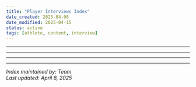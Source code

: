 ```yaml
---
title: "Player Interviews Index"
date_created: 2025-04-06
date_modified: 2025-04-15
status: active
tags: [athlete, content, interview]
---
```


---

---

---

---


*Index maintained by: Team*  
*Last updated: April 8, 2025*
